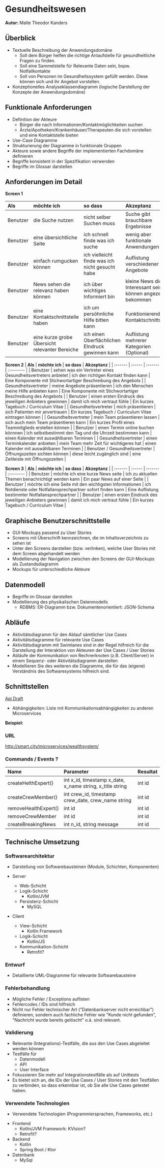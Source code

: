 # Gesundheitswesen

**Autor:** Malte Theodor Kanders


## Überblick

- Textuelle Beschreibung der Anwendungsdomäne
  - Soll dem Bürger helfen die richtige Anlaufstelle für gesundheitliche Fragen
  zu finden.
  - Soll eine Sammelstelle für Relevante Daten sein, bspw. Notfallkontakte
  - Soll von Personen im Gesundheitssystem gefüllt werden. Diese können
  sich und ihr Angebot vorstellen.
- Konzeptionelles Analyseklassendiagramm (logische Darstellung der Konzepte der Anwendungsdomäne)


## Funktionale Anforderungen

* Definition der Akteure
  - Bürger die nach Informationen/Kontaktmöglichkeiten suchen
  - Ärzte/Apotheken/Krankenhäuser/Therapeuten die sich vorstellen und eine Kontaktstelle
  bieten
* Use-Case Diagramme
* Strukturierung der Diagramme in funktionale Gruppen
* Akteure sowie andere Begriffe der implementierten Fachdomäne definieren
* Begriffe konsistent in der Spezifikation verwenden
* Begriffe im Glossar darstellen

## Anforderungen im Detail

**Screen 1**

| **Als** | **möchte ich** | **so dass** | **Akzeptanz** |
| :------ | :----- | :------ | :-------- |
| Benutzer | die Suche nutzen | nicht selber Suchen muss| Suche gibt brauchbare Ergebnisse |
| Benutzer | eine übersichtliche Seite | ich schnell finde was ich suche | wenig aber funktionale Anwendungen |
| Benutzer | einfach rumgucken können | ich vielleicht finde was ich nicht gesucht habe | Auflistung verschiedener Angebote |
| Benutzer | News sehen die relevanz haben können | ich über wichtiges Informiert bin | kleine News die Interessant sein können angezeigt bekommen |
| Benutzer | eine Kontaktschnittstelle haben | ich um persöhnliche Hilfe bitten kann | Funktionierende Kontaktschnittstelle |
| Benutzer | eine kurze grobe Übersicht relevanter Bereiche | ich einen Oberflächlichen EIndruck gewinnen kann | Auflistung mehrerer Kategorien (Optional) |


**Screen 2**
| **Als** | **möchte ich** | **so dass** | **Akzeptanz** |
| :------ | :----- | :------ | :-------- |
| Benutzer | sehen was ein Vertreter eines Gesundheitsvertreters anbietet | ich den richtigen Kontakt finden kann | Eine Komponente mit Stichwortartiger Beschreibung des Angebots |
| Gesundheitsvertreter | meine Angebote präsentieren | ich den Menschen meine Hilfe anbieten kann | Eine Komponente mit Stichwortartiger Beschreibung des Angebots |
| Benutzer | einen ersten Eindruck des jeweiligen Anbieters gewinnen | damit ich mich vertraut fühle | Ein kurzes Tagebuch / Curriculum Vitae |
| Gesundheitsvertreter | mich präsentieren | sich Patienten mir anvertrauen | Ein kurzes Tagebuch / Curriculum Vitae eintragen können |
| Gesundheitsvertreter | mein Team präsentieren lassen | sich auch mein Team präsentieren kann | Ein kurzes Profil eines Teammitglieds erstellen können |
| Benutzer | einen Termin online buchen könnnen | ich selbstbestimmt den Tag und die Uhrzeit bestimmen kann | einen Kalender mit auswählbaren Terminen |
| Gesundheitsvertreter | einen Terminkalender anbieten | mein Team mehr Zeit für wichtigeres hat | einen Kalender mit auswählbaren Terminen |
| Benutzer / Gesundheitsvertreter | Öffnungszeiten sichten können | diese leicht zugänglich sind | eine Zeitleiste mit Öffnungszeiten |

**Screen 3**
| **Als** | **möchte ich** | **so dass** | **Akzeptanz** |
| :------ | :----- | :------ | :-------- |
| Benutzer | möchte ich eine kurze News seite | ich zu aktuellen Themen benachrichtigt werden kann | Ein paar News auf einer Seite |
| Benutzer | möchte ich eine Seite mit den wichtigsten Informationen | ich Notdienste oder Notfallansprechpartner sofort finden kann | Eine Auflistung bestimmter Notfallansprechpartner |
| Benutzer | einen ersten Eindruck des jeweiligen Anbieters gewinnen | damit ich mich vertraut fühle | Ein kurzes Tagebuch / Curriculum Vitae |


## Graphische Benutzerschnittstelle

- GUI-Mockups passend zu User Stories
- Screens mit Überschrift kennzeichnen, die im Inhaltsverzeichnis zu sehen ist
- Unter den Screens darstellen (bzw. verlinken), welche User Stories mit dem Screen abgehandelt werden
- Modellierung der Navigation zwischen den Screens der GUI-Mockups als Zustandsdiagramm
- Mockups für unterschiedliche Akteure


## Datenmodell

- Begriffe im Glossar darstellen
- Modellierung des physikalischen Datenmodells
  - RDBMS: ER-Diagramm bzw. Dokumentenorientiert: JSON-Schema

## Abläufe

- Aktivitätsdiagramm für den Ablauf sämtlicher Use Cases
- Aktivitätsdiagramme für relevante Use Cases
- Aktivitätsdiagramm mit Swimlanes sind in der Regel hilfreich
  für die Darstellung der Interaktion von Akteuren der Use Cases / User Stories
- Abläufe der Kommunikation von Rechnerknoten (z.B. Client/Server)
  in einem Sequenz- oder Aktivitätsdiagramm darstellen
- Modellieren Sie des weiteren die Diagramme, die für das (eigene) Verständnis des
  Softwaresystems hilfreich sind.


## Schnittstellen

[Api Draft](https://github.com/Software-Projekt-2022/Dokumentation/blob/Unterseite-Gesundheitswesen/Gesundheitswesen/CyberCity%20API%20Draft.pdf)
* Abhängigkeiten: Liste mit Kommunikationsabhängigkeiten zu anderen Microservices

**Beispiel:**

### URL

http://smart.city/microservices/wealthsystem/

### Commands / Events ?

| **Name** | **Parameter** | **Resultat** |
| :------ | :----- | :------ |
| createHelthExpert() | int x_id, timestamp x_date, x_name string, x_title string | int id |
| createCrewMember() | int crew_id, timestamp crew_date, crew_name string | int id | 
| removeHealthExpert() | int id | int id |
| removeCrewMember | int id | int id |
| createBreakingNews | int n_id, string message | int id |



## Technische Umsetzung


### Softwarearchitektur

- Darstellung von Softwarebausteinen (Module, Schichten, Komponenten)


* Server
  * Web-Schicht
  * Logik-Schicht
    * Kotlin/JVM
  * Persistenz-Schicht
    * MySQL 

* Client
  * View-Schicht
    * Kotlin Framework
  * Logik-Schicht
    * Kotlin/JS
  * Kommunikation-Schicht
    * Retrofit?


### Entwurf

- Detaillierte UML-Diagramme für relevante Softwarebausteine

### Fehlerbehandlung

* Mögliche Fehler / Exceptions auflisten
* Fehlercodes / IDs sind hilfreich
* Nicht nur Fehler technischer Art ("Datenbankserver nicht erreichbar") definieren, sondern auch fachliche Fehler wie "Kunde nicht gefunden", "Nachricht wurde bereits gelöscht" o.ä. sind relevant.

### Validierung

* Relevante (Integrations)-Testfälle, die aus den Use Cases abgeleitet werden können
* Testfälle für
  - Datenmodell
  - API
  - User Interface
* Fokussieren Sie mehr auf Integrationstestfälle als auf Unittests
* Es bietet sich an, die IDs der Use Cases / User Stories mit den Testfällen zu verbinden,
  so dass erkennbar ist, ob Sie alle Use Cases getestet haben.

### Verwendete Technologien

- Verwendete Technologien (Programmiersprachen, Frameworks, etc.)

* Frontend
  * Kotlin/JVM Framework: KVision?
  * Retrofit?
* Backend
  * Kotlin 
  * Spring Boot / Ktor
* Datenbank
  * MySql 
